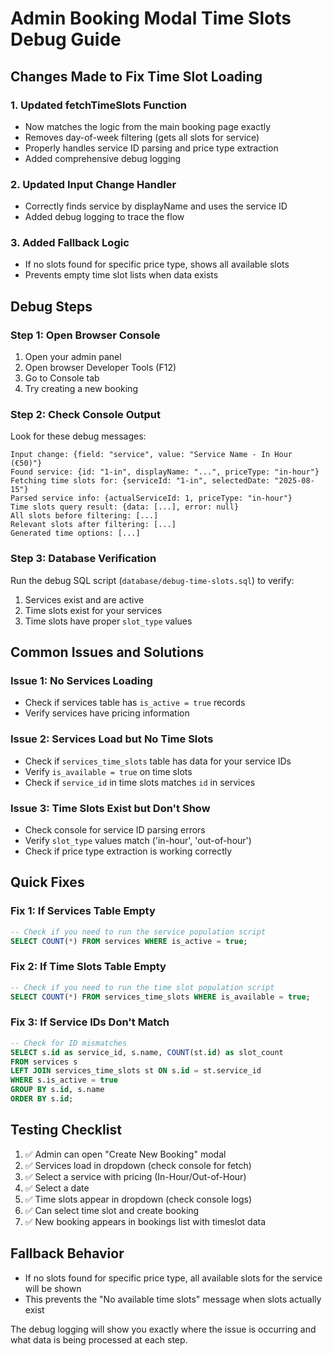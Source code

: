 # Admin Booking Modal Time Slots Debug Guide

## Changes Made to Fix Time Slot Loading

### 1. **Updated fetchTimeSlots Function**
- Now matches the logic from the main booking page exactly
- Removes day-of-week filtering (gets all slots for service)
- Properly handles service ID parsing and price type extraction
- Added comprehensive debug logging

### 2. **Updated Input Change Handler**
- Correctly finds service by displayName and uses the service ID
- Added debug logging to trace the flow

### 3. **Added Fallback Logic**
- If no slots found for specific price type, shows all available slots
- Prevents empty time slot lists when data exists

## Debug Steps

### Step 1: Open Browser Console
1. Open your admin panel
2. Open browser Developer Tools (F12)
3. Go to Console tab
4. Try creating a new booking

### Step 2: Check Console Output
Look for these debug messages:
```
Input change: {field: "service", value: "Service Name - In Hour (€50)"}
Found service: {id: "1-in", displayName: "...", priceType: "in-hour"}
Fetching time slots for: {serviceId: "1-in", selectedDate: "2025-08-15"}
Parsed service info: {actualServiceId: 1, priceType: "in-hour"}
Time slots query result: {data: [...], error: null}
All slots before filtering: [...]
Relevant slots after filtering: [...]
Generated time options: [...]
```

### Step 3: Database Verification
Run the debug SQL script (`database/debug-time-slots.sql`) to verify:
1. Services exist and are active
2. Time slots exist for your services
3. Time slots have proper `slot_type` values

## Common Issues and Solutions

### Issue 1: No Services Loading
- Check if services table has `is_active = true` records
- Verify services have pricing information

### Issue 2: Services Load but No Time Slots
- Check if `services_time_slots` table has data for your service IDs
- Verify `is_available = true` on time slots
- Check if `service_id` in time slots matches `id` in services

### Issue 3: Time Slots Exist but Don't Show
- Check console for service ID parsing errors
- Verify `slot_type` values match ('in-hour', 'out-of-hour')
- Check if price type extraction is working correctly

## Quick Fixes

### Fix 1: If Services Table Empty
```sql
-- Check if you need to run the service population script
SELECT COUNT(*) FROM services WHERE is_active = true;
```

### Fix 2: If Time Slots Table Empty
```sql
-- Check if you need to run the time slot population script
SELECT COUNT(*) FROM services_time_slots WHERE is_available = true;
```

### Fix 3: If Service IDs Don't Match
```sql
-- Check for ID mismatches
SELECT s.id as service_id, s.name, COUNT(st.id) as slot_count
FROM services s
LEFT JOIN services_time_slots st ON s.id = st.service_id
WHERE s.is_active = true
GROUP BY s.id, s.name
ORDER BY s.id;
```

## Testing Checklist

1. ✅ Admin can open "Create New Booking" modal
2. ✅ Services load in dropdown (check console for fetch)
3. ✅ Select a service with pricing (In-Hour/Out-of-Hour)
4. ✅ Select a date
5. ✅ Time slots appear in dropdown (check console logs)
6. ✅ Can select time slot and create booking
7. ✅ New booking appears in bookings list with timeslot data

## Fallback Behavior
- If no slots found for specific price type, all available slots for the service will be shown
- This prevents the "No available time slots" message when slots actually exist

The debug logging will show you exactly where the issue is occurring and what data is being processed at each step.
